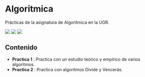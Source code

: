 # Algoritmica

Prácticas de la asignatura de Algorítmica en la UGR.

![](https://img.shields.io/badge/subject-Algorithms-orange.svg)
[![](https://img.shields.io/badge/license-GNU-blue.svg)](http://www.gnu.org/copyleft/gpl.html)
[![](https://img.shields.io/badge/university-Granada-orange.svg)](http://www.ugr.es/)

## Contenido

- **Practica 1** : Practica con un estudio teórico y empírico de varios algoritmos.
- **Practica 2** : Practica con algoritmos Divide y Vencerás.